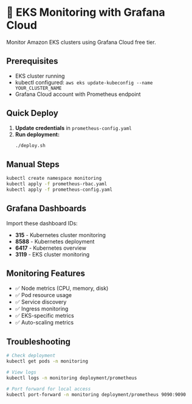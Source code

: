 # 🚀 EKS Monitoring with Grafana Cloud

Monitor Amazon EKS clusters using Grafana Cloud free tier.

## Prerequisites

- EKS cluster running
- kubectl configured: `aws eks update-kubeconfig --name YOUR_CLUSTER_NAME`
- Grafana Cloud account with Prometheus endpoint

## Quick Deploy

1. **Update credentials** in `prometheus-config.yaml`
2. **Run deployment:**
   ```bash
   ./deploy.sh
   ```

## Manual Steps

```bash
kubectl create namespace monitoring
kubectl apply -f prometheus-rbac.yaml
kubectl apply -f prometheus-config.yaml
```

## Grafana Dashboards

Import these dashboard IDs:
- **315** - Kubernetes cluster monitoring
- **8588** - Kubernetes deployment
- **6417** - Kubernetes overview  
- **3119** - EKS cluster monitoring

## Monitoring Features

- ✅ Node metrics (CPU, memory, disk)
- ✅ Pod resource usage
- ✅ Service discovery
- ✅ Ingress monitoring
- ✅ EKS-specific metrics
- ✅ Auto-scaling metrics

## Troubleshooting

```bash
# Check deployment
kubectl get pods -n monitoring

# View logs
kubectl logs -n monitoring deployment/prometheus

# Port forward for local access
kubectl port-forward -n monitoring deployment/prometheus 9090:9090
```
